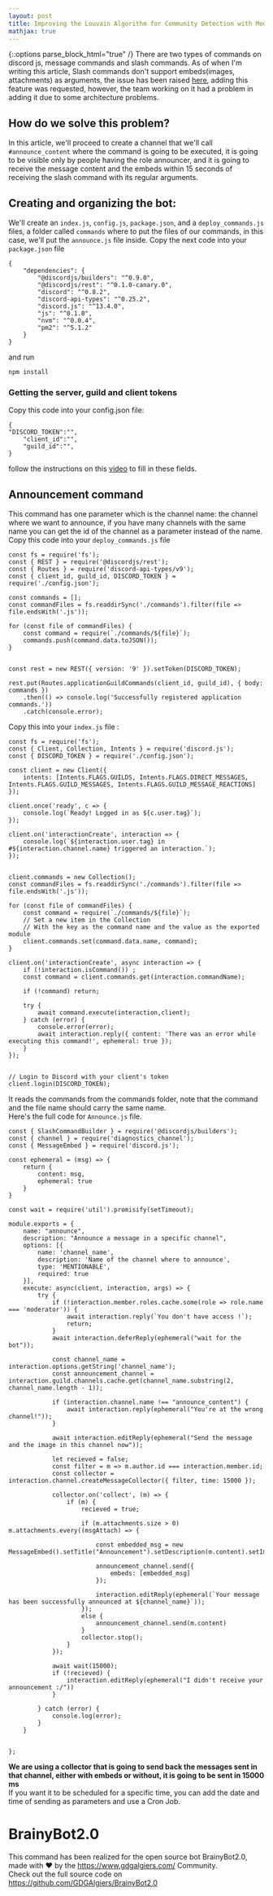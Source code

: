 ```yaml
---
layout: post
title: Improving the Louvain Algorithm for Community Detection with Modularity Maximization [FR]
mathjax: true
---
```

{::options parse_block_html="true" /}
There are two types of commands on discord js, message commands and slash commands. As of when I'm writing this article, Slash commands don't support embeds(images, attachments) as arguments, the issue has been raised [here](https://github.com/discord/discord-api-docs/issues/2322), adding this feature was requested, however, the team working on it had a problem in adding it due to some architecture problems.

## **How do we solve this problem?**

In this article, we'll proceed to create a channel that we'll call `#announce_content` where the command is going to be executed, it is going to be visible only by people having the role announcer, and it is going to receive the message content and the embeds within 15 seconds of receiving the slash command with its regular arguments.

## **Creating and organizing the bot:**

We'll create an `index.js`, `config.js`, `package.json`, and a `deploy_commands.js` files, a folder called `commands` where to put the files of our commands, in this case, we'll put the `announce.js` file inside. Copy the next code into your `package.json` file

```plaintext
{
    "dependencies": {
        "@discordjs/builders": "^0.9.0",
        "@discordjs/rest": "^0.1.0-canary.0",
        "discord": "^0.8.2",
        "discord-api-types": "^0.25.2",
        "discord.js": "^13.4.0",
        "js": "^0.1.0",
        "nvm": "^0.0.4",
        "pm2": "^5.1.2"
    }
}
```

and run

```plaintext
npm install
```

### **Getting the server, guild and client tokens**

Copy this code into your config.json file:

```plaintext
{
"DISCORD_TOKEN":"",
    "client_id":"",
    "guild_id":"",
}
```

follow the instructions on this [video](https://www.youtube.com/watch?v=JdpJiPlVeaU) to fill in these fields.

## Announcement command  

This command has one parameter which is the channel name: the channel where we want to announce, if you have many channels with the same name you can get the id of the channel as a parameter instead of the name.  
Copy this code into your `deploy_commands.js` file

```plaintext
const fs = require('fs');
const { REST } = require('@discordjs/rest');
const { Routes } = require('discord-api-types/v9');
const { client_id, guild_id, DISCORD_TOKEN } = require('./config.json');

const commands = [];
const commandFiles = fs.readdirSync('./commands').filter(file => file.endsWith('.js'));

for (const file of commandFiles) {
    const command = require(`./commands/${file}`);
    commands.push(command.data.toJSON());
}


const rest = new REST({ version: '9' }).setToken(DISCORD_TOKEN);

rest.put(Routes.applicationGuildCommands(client_id, guild_id), { body: commands })
    .then(() => console.log('Successfully registered application commands.'))
    .catch(console.error);
```

Copy this into your `index.js` file :

```plaintext
const fs = require('fs');
const { Client, Collection, Intents } = require('discord.js');
const { DISCORD_TOKEN } = require('./config.json');

const client = new Client({
    intents: [Intents.FLAGS.GUILDS, Intents.FLAGS.DIRECT_MESSAGES, Intents.FLAGS.GUILD_MESSAGES, Intents.FLAGS.GUILD_MESSAGE_REACTIONS]
});

client.once('ready', c => {
    console.log(`Ready! Logged in as ${c.user.tag}`);
});

client.on('interactionCreate', interaction => {
    console.log(`${interaction.user.tag} in #${interaction.channel.name} triggered an interaction.`);
});


client.commands = new Collection();
const commandFiles = fs.readdirSync('./commands').filter(file => file.endsWith('.js'));

for (const file of commandFiles) {
    const command = require(`./commands/${file}`);
    // Set a new item in the Collection
    // With the key as the command name and the value as the exported module
    client.commands.set(command.data.name, command);
}

client.on('interactionCreate', async interaction => {
    if (!interaction.isCommand()) ;
    const command = client.commands.get(interaction.commandName);

    if (!command) return;

    try {
        await command.execute(interaction,client);
    } catch (error) {
        console.error(error);
        await interaction.reply({ content: 'There was an error while executing this command!', ephemeral: true });
    }
});


// Login to Discord with your client's token
client.login(DISCORD_TOKEN);
```

It reads the commands from the commands folder, note that the command and the file name should carry the same name.  
Here's the full code for `Announce.js` file.

```plaintext
const { SlashCommandBuilder } = require('@discordjs/builders');
const { channel } = require('diagnostics_channel');
const { MessageEmbed } = require('discord.js');

const ephemeral = (msg) => {
    return {
        content: msg,
        ephemeral: true
    }
}

const wait = require('util').promisify(setTimeout);

module.exports = {
    name: "announce",
    description: "Announce a message in a specific channel",
    options: [{
        name: 'channel_name',
        description: 'Name of the channel where to announce',
        type: 'MENTIONABLE',
        required: true
    }],
    execute: async(client, interaction, args) => {
        try {
            if (!interaction.member.roles.cache.some(role => role.name === 'moderator')) {
                await interaction.reply(`You don't have access !`);
                return;
            }
            await interaction.deferReply(ephemeral("wait for the bot"));

            const channel_name = interaction.options.getString('channel_name');
            const announcement_channel = interaction.guild.channels.cache.get(channel_name.substring(2, channel_name.length - 1));

            if (interaction.channel.name !== "announce_content") {
                await interaction.reply(ephemeral("You're at the wrong channel!"));
            }

            await interaction.editReply(ephemeral("Send the message and the image in this channel now"));

            let recieved = false;
            const filter = m => m.author.id === interaction.member.id;
            const collector = interaction.channel.createMessageCollector({ filter, time: 15000 });

            collector.on('collect', (m) => {
                if (m) {
                    recieved = true;

                    if (m.attachments.size > 0) m.attachments.every((msgAttach) => {

                        const embedded_msg = new MessageEmbed().setTitle("Announcement").setDescription(m.content).setImage(msgAttach.url);

                        announcement_channel.send({
                            embeds: [embedded_msg]
                        });

                        interaction.editReply(ephemeral(`Your message has been successfully announced at ${channel_name}`));
                    });
                    else {
                        announcement_channel.send(m.content)
                    }
                    collector.stop();
                }
            });

            await wait(15000);
            if (!recieved) {
                interaction.editReply(ephemeral("I didn't receive your announcement :/"))
            }

        } catch (error) {
            console.log(error);
        }
    }


};
```

**We are using a collector that is going to send back the messages sent in that channel, either with embeds or without, it is going to be sent in 15000 ms**  
If you want it to be scheduled for a specific time, you can add the date and time of sending as parameters and use a Cron Job.  

# **BrainyBot2.0**  

This command has been realized for the open source bot BrainyBot2.0, made with ❤️ by the https://www.gdgalgiers.com/ Community.  
Check out the full source code on https://github.com/GDGAlgiers/BrainyBot2.0